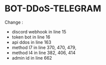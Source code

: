 # BOT-DDoS-TELEGRAM
Change :
- discord webhook in line 15
- token bot in line 16
- api ddos in line 163
- method l7 in line 370, 470, 479, 
- method l4 in line 382, 406, 414
- admin id in line 662
